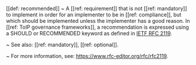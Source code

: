 [[def: recommended]]
~ A [[ref: requirement]] that is not [[ref: mandatory]] to implement in order for an implementer to be in [[ref: compliance]], but which should be implemented unless the implementer has a good reason. In [[ref: ToIP governance frameworks]], a recommendation is expressed using a SHOULD or RECOMMENDED keyword as defined in [IETF RFC 2119](https://datatracker.ietf.org/doc/html/rfc2119).

~ See also: [[ref: mandatory]], [[ref: optional]].

~ For more information, see: <https://www.rfc-editor.org/rfc/rfc2119>.

